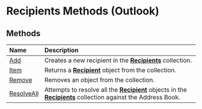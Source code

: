 
# Recipients Methods (Outlook)

## Methods



|**Name**|**Description**|
|:-----|:-----|
|[Add](7c285291-0f92-ca8d-1c7b-a71ace83ac84.md)|Creates a new recipient in the  **[Recipients](774f56b7-4de8-9584-60cd-4fbf361f4c85.md)** collection.|
|[Item](7cfad374-519e-4312-9050-8a8b66b3911e.md)|Returns a  **[Recipient](8cee4d79-ec55-52a4-710b-6456944ca86d.md)** object from the collection.|
|[Remove](f5357d32-4901-fb96-3555-f9ef4d5bf3b1.md)|Removes an object from the collection.|
|[ResolveAll](82404dc6-af4e-f32d-68b2-9451328b5ca6.md)|Attempts to resolve all the  **[Recipient](8cee4d79-ec55-52a4-710b-6456944ca86d.md)** objects in the **[Recipients](774f56b7-4de8-9584-60cd-4fbf361f4c85.md)** collection against the Address Book.|

